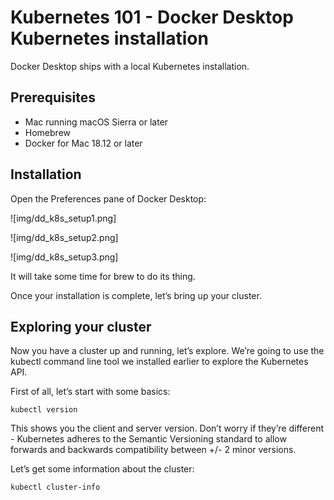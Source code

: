# Kubernetes 101 - Docker Desktop Kubernetes installation

Docker Desktop ships with a local Kubernetes installation.

## Prerequisites

- Mac running macOS Sierra or later
- Homebrew
- Docker for Mac 18.12 or later

## Installation

Open the Preferences pane of Docker Desktop:

![img/dd_k8s_setup1.png]

![img/dd_k8s_setup2.png]

![img/dd_k8s_setup3.png]

It will take some time for brew to do its thing.

Once your installation is complete, let’s bring up your cluster.

## Exploring your cluster

Now you have a cluster up and running, let’s explore. We’re going to use the kubectl command line tool we installed earlier to explore the Kubernetes API.

First of all, let’s start with some basics:

	kubectl version

This shows you the client and server version. Don’t worry if they’re different - Kubernetes adheres to the Semantic Versioning standard to allow forwards and backwards compatibility between +/- 2 minor versions.

Let’s get some information about the cluster:

	kubectl cluster-info

